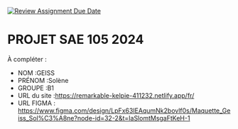 [![Review Assignment Due Date](https://classroom.github.com/assets/deadline-readme-button-22041afd0340ce965d47ae6ef1cefeee28c7c493a6346c4f15d667ab976d596c.svg)](https://classroom.github.com/a/tqlspz30)
# PROJET SAE 105 2024

À compléter :

- NOM :GEISS
- PRÉNOM :Solène
- GROUPE :B1
- URL du site :https://remarkable-kelpie-411232.netlify.app/fr/
- URL FIGMA : https://www.figma.com/design/LpFx63IEAqumNk2bovlf0s/Maquette_Geiss_Sol%C3%A8ne?node-id=32-2&t=IaSlomtMsgaFtKeH-1
